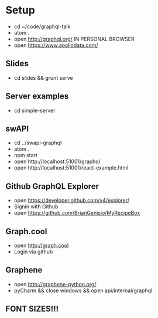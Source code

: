# Setup
- cd ~/code/graphql-talk
- atom .
- open http://graphql.org/ IN PERSONAL BROWSER
- open https://www.apollodata.com/

## Slides
- cd slides && grunt serve

## Server examples
- cd simple-server

## swAPI
- cd ../swapi-graphql
- atom .
- npm start
- open http://localhost:51001/graphql
- open http://localhost:51001/react-example.html

## Github GraphQL Explorer
- open https://developer.github.com/v4/explorer/
- Signin with Github
- open https://github.com/BrianGenisio/MyRecipeBox

## Graph.cool
- open http://graph.cool
- Login via github

## Graphene
- open http://graphene-python.org/
- pyCharm && close windows && open api/internal/graphql

## FONT SIZES!!!
